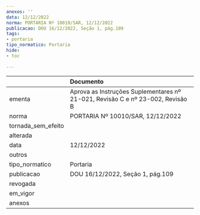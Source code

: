 ```yaml
---
anexos: ''
data: 12/12/2022
norma: PORTARIA Nº 10010/SAR, 12/12/2022
publicacao: DOU 16/12/2022, Seção 1, pág.109
tags:
- portaria
tipo_normatico: Portaria
hide: 
- toc 
 
---
```


|                    | Documento                                                                      |
|:-------------------|:-------------------------------------------------------------------------------|
| ementa             | Aprova as Instruções Suplementares nº 21-021, Revisão C e nº 23-002, Revisão B |
| norma              | PORTARIA Nº 10010/SAR, 12/12/2022                                              |
| tornada_sem_efeito |                                                                                |
| alterada           |                                                                                |
| data               | 12/12/2022                                                                     |
| outros             |                                                                                |
| tipo_normatico     | Portaria                                                                       |
| publicacao         | DOU 16/12/2022, Seção 1, pág.109                                               |
| revogada           |                                                                                |
| em_vigor           |                                                                                |
| anexos             |                                                                                |